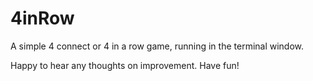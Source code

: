 # 4inRow

A simple 4 connect or 4 in a row game, running in the terminal window.

Happy to hear any thoughts on improvement. Have fun!
